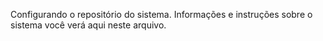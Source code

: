Configurando o repositório do sistema.
Informações e instruções sobre o sistema você verá aqui neste arquivo.